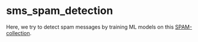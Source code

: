 # sms_spam_detection

Here, we try to detect spam messages by training ML models on this [SPAM-collection](https://archive.ics.uci.edu/ml/datasets/SMS+Spam+Collection#).

